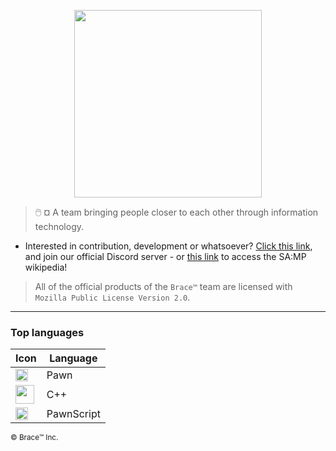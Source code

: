 <p align="center">
  <img width="300" align="center" src="https://cdn.discordapp.com/attachments/1130879376423145522/1135959110056149002/BRACETEAM_-_Copy.png">
</p>


> 🖱️ ¤ A team bringing people closer to each other through information technology.

- Interested in contribution, development or whatsoever? [Click this link](https://discord.gg/k54r9YVY8R), and join our official Discord server - or [this link](https://github.com/bracetm/samp-wiki) to access the SA:MP wikipedia!

> All of the official products of the `Brace™` team are licensed with `Mozilla Public License Version 2.0`.

--------------------------------------------------------------------------------------------------------------------------------

### Top languages

| Icon | Language |
|----------------------------------|----------------------------------|
| <img src= "https://cdn.discordapp.com/attachments/1130879376423145522/1135928708901904434/Pawn_logo.png" width=20> | Pawn |
| <img src= "https://cdn.discordapp.com/attachments/1130879376423145522/1135929045473824838/ISO_C_Logo.svg.png" width=30> | C++ |
| <img src= "https://cdn.discordapp.com/attachments/1130879376423145522/1134837198336819240/chess-game-piece-clipart-design-illustration-free-png.png" width=20> | PawnScript |

<sub>©️ Brace™️ Inc.</sub>

